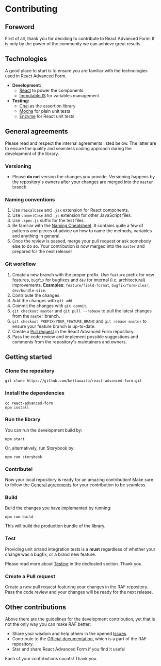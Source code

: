 # Contributing

## Foreword
First of all, thank you for deciding to contribute to React Advanced Form! It is only by the power of the community we can achieve great results.

## Technologies
A good place to start is to ensure you are familiar with the technologies used in React Advanced Form.

* **Development:**
  * [React](https://reactjs.org/) to power the components
  * [ImmutableJS](https://facebook.github.io/immutable-js) for variables management
* **Testing:**
  * [Chai](http://chaijs.com/) as the assertion library
  * [Mocha](https://mochajs.org/) for plain unit tests
  * [Enzyme](http://airbnb.io/enzyme/) for React unit tests

## General agreements
Please read and respect the internal agreements listed below. The latter are to ensure the quality and seamless coding approach during the development of the library.

### Versioning
* Please **do not** version the changes you provide. Versioning happens by the repository's owners after your changes are merged into the `master` branch.

### Naming conventions
1. Use `PascalCase` and `.jsx` extension for React components.
1. Use `cammelCase` and `.js` extension for other JavaScript files.
1. Use `.spec.js` suffix for the test files.
1. Be familiar with the [Naming Cheatsheet](https://github.com/kettanaito/naming-cheatsheet). It contains quite a few of patterns and pieces of advice on how to name the methods, variables and anything in general.
1. Once the review is passed, merge your pull request or ask somebody else to do so. Your contribution is now merged into the `master` and prepared for the next release!

### Git workflow
1. Create a new branch with the proper prefix. Use `feature` prefix for new features, `bugfix` for bugfixes and `dev` for internal (i.e. architectural) improvements. **Examples:** `feature/field-format`, `bugfix/form-clear`, `dev/bundle-size`.
1. Contribute the changes.
1. Add the changes with `git add`.
1. Commit the changes with `git commit`.
1. `git checkout master` and `git pull --rebase` to pull the latest changes from the `master` branch.
1. `git checkout PREFIX/YOUR_FEATURE_BRAHC` and `git rebase master` to ensure your feature branch is up-to-date.
1. Create a [Pull request](https://github.com/kettanaito/react-advanced-form/pulls) in the React Advanced Form repository.
1. Pass the code review and implement possible suggestions and comments from the repository's maintainers and owners.

## Getting started
### Clone the repository
```
git clone https://github.com/kettanaito/react-advanced-form.git
```

### Install the dependencies
```
cd react-advanced-form
npm install
```

### Run the library
You can run the development build by:

```
npm start
```

Or, alternatively, run Storybook by:
```
npm run storybook
```

### Contribute!
Now your local repository is ready for an amazing contribution! Make sure to follow the [General agreements](#general-agreements) for your contribution to be seamless.

### Build
Build the changes you have implemented by running:

```
npm run build
```

This will build the production bundle of the library.

### Test
Providing unit or/and integration tests is a **must** regardless of whether your change was a bugfix, or a brand new feature.

Please read more about [Testing](./TESTING.md) in the dedicated section. Thank you.

### Create a Pull request
Create a new pull request featuring your changes in the RAF repository. Pass the code review and your changes will be ready for the next release.

## Other contributions
Above there are the guidelines for the development contribution, yet that is not the only way you can make RAF better:

* Share your wisdom and help others in the opened [Issues](https://github.com/kettanaito/react-advanced-form/issues).
* Contribute to the [Official documentation](https://kettanaito.gitbooks.io/react-advanced-form), which is a part of the RAF repository.
* Star and share React Advanced Form if you find it useful

Each of your contributions counts! Thank you.
